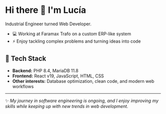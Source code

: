 # Hi there 👋 I'm Lucía  

Industrial Engineer turned Web Developer.  

- 💻 Working at Faramax Trafo on a custom ERP-like system  
- ⚡ Enjoy tackling complex problems and turning ideas into code  

## 🚀 Tech Stack  
- **Backend:** PHP 8.4, MariaDB 11.8  
- **Frontend:** React v19, JavaScript, HTML, CSS  
- **Other interests:** Database optimization, clean code, and modern web workflows  

---

✨ _My journey in software engineering is ongoing, and I enjoy improving my skills while keeping up with new trends in web development._
